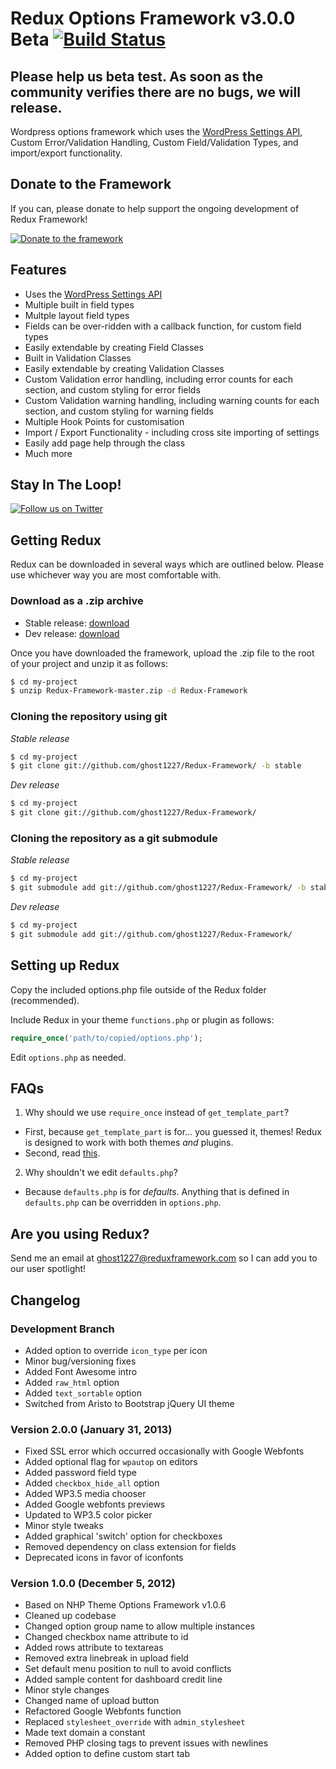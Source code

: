 # Redux Options Framework v3.0.0 Beta [![Build Status](https://secure.travis-ci.org/ghost1227/Redux-Framework.png?branch=master)](http://travis-ci.org/ghost1227/Redux-Framework)

## Please help us beta test. As soon as the community verifies there are no bugs, we will release.

Wordpress options framework which uses the [WordPress Settings API](http://codex.wordpress.org/Settings_API "WordPress Settings API"), Custom Error/Validation Handling, Custom Field/Validation Types, and import/export functionality.

## Donate to the Framework ##

If you can, please donate to help support the ongoing development of Redux Framework!

[![Donate to the framework](https://www.paypalobjects.com/en_US/i/btn/btn_donateCC_LG.gif "Donate to the framework")](https://www.paypal.com/cgi-bin/webscr?cmd=_s-xclick&hosted_button_id=N5AD7TSH8YA5U)

## Features ##

* Uses the [WordPress Settings API](http://codex.wordpress.org/Settings_API "WordPress Settings API")
* Multiple built in field types
* Multple layout field types
* Fields can be over-ridden with a callback function, for custom field types
* Easily extendable by creating Field Classes
* Built in Validation Classes
* Easily extendable by creating Validation Classes
* Custom Validation error handling, including error counts for each section, and custom styling for error fields
* Custom Validation warning handling, including warning counts for each section, and custom styling for warning fields
* Multiple Hook Points for customisation
* Import / Export Functionality - including cross site importing of settings
* Easily add page help through the class
* Much more

## Stay In The Loop! ##

[![Follow us on Twitter](http://iod.unh.edu/Images/Twitter_follow_us.png "Follow us on Twitter")](https://www.twitter.com/ReduxFramework)

## Getting Redux ##

Redux can be downloaded in several ways which are outlined below. Please use whichever way you are most comfortable with.

### Download as a .zip archive ###

* Stable release: [download](https://github.com/ghost1227/Redux-Framework/archive/stable.zip) 
* Dev release: [download](https://github.com/ghost1227/Redux-Framework/archive/master.zip)

Once you have downloaded the framework, upload the .zip file to the root of your project and unzip it as follows:

```bash
$ cd my-project
$ unzip Redux-Framework-master.zip -d Redux-Framework
```

### Cloning the repository using git ###

*Stable release*
```bash
$ cd my-project
$ git clone git://github.com/ghost1227/Redux-Framework/ -b stable
```

*Dev release*
```bash
$ cd my-project
$ git clone git://github.com/ghost1227/Redux-Framework/
```

### Cloning the repository as a git submodule ###

*Stable release*
```bash
$ cd my-project
$ git submodule add git://github.com/ghost1227/Redux-Framework/ -b stable
```

*Dev release*
```bash
$ cd my-project
$ git submodule add git://github.com/ghost1227/Redux-Framework/
```

## Setting up Redux ##

Copy the included options.php file outside of the Redux folder (recommended).

Include Redux in your theme ```functions.php``` or plugin as follows:

```php
require_once('path/to/copied/options.php');
```

Edit ```options.php``` as needed.

## FAQs ##

1. Why should we use ```require_once``` instead of ```get_template_part```?
 * First, because ```get_template_part``` is for... you guessed it, themes! Redux is designed to work with both themes *and* plugins.
 * Second, read [this](http://kovshenin.com/2013/get_template_part/).
2. Why shouldn't we edit ```defaults.php```?
 * Because ```defaults.php``` is for *defaults*. Anything that is defined in ```defaults.php``` can be overridden in ```options.php```.

## Are you using Redux? ##

Send me an email at ghost1227@reduxframework.com so I can add you to our user spotlight!

## Changelog ##

### Development Branch ###

* Added option to override ```icon_type``` per icon
* Minor bug/versioning fixes
* Added Font Awesome intro
* Added ```raw_html``` option
* Added ```text_sortable``` option
* Switched from Aristo to Bootstrap jQuery UI theme

### Version 2.0.0 (January 31, 2013) ###

* Fixed SSL error which occurred occasionally with Google Webfonts 
* Added optional flag for ```wpautop``` on editors
* Added password field type
* Added ```checkbox_hide_all``` option
* Added WP3.5 media chooser
* Added Google webfonts previews
* Updated to WP3.5 color picker
* Minor style tweaks
* Added graphical 'switch' option for checkboxes
* Removed dependency on class extension for fields
* Deprecated icons in favor of iconfonts

### Version 1.0.0 (December 5, 2012) ###

* Based on NHP Theme Options Framework v1.0.6
* Cleaned up codebase
* Changed option group name to allow multiple instances
* Changed checkbox name attribute to id
* Added rows attribute to textareas
* Removed extra linebreak in upload field
* Set default menu position to null to avoid conflicts
* Added sample content for dashboard credit line
* Minor style changes
* Changed name of upload button
* Refactored Google Webfonts function
* Replaced ```stylesheet_override``` with ```admin_stylesheet```
* Made text domain a constant
* Removed PHP closing tags to prevent issues with newlines
* Added option to define custom start tab
